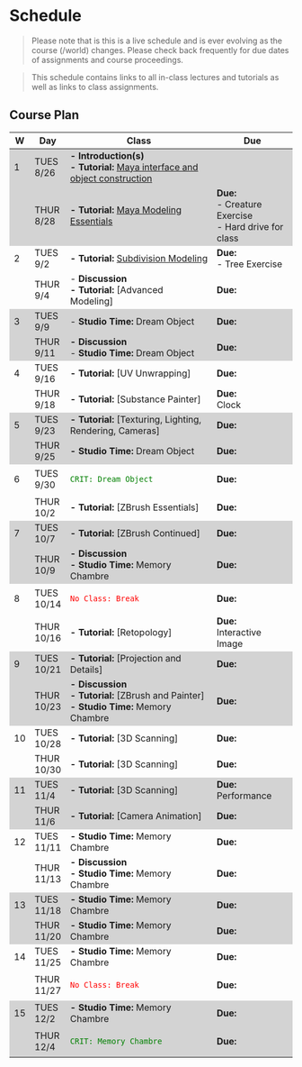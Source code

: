 # Schedule
<!--removes sidebar outline-->
<style>
  table {
    border: none !important;
    border-collapse: collapse !important;
 
  }
 
  
  tbody tr:nth-child(4n+1),
    tbody tr:nth-child(4n+2) {
  background-color: lightgray;
    }
tbody td:first-child {
  border-right: none;
}
}

</style>
<style>
    @media (min-width: 768px) {
        .col-md-9 {
            width: 100% !important;
        }
        
        .d-md-block {
        display: none !important;
        }
        
        #component-content{
            margin-left:0 !important;
        }
    }
</style>

<!--jump to anchor tag adjusted to header height offset-->
<script>
    // Get the header element
    let header = document.querySelector('header');
    
    // Get the height of the header
    document.querySelectorAll('a[href^="#"]')
    .forEach(function (anchor) {
        anchor.addEventListener('click', 
        function (event) {
            event.preventDefault();
    
            // Get the target element that 
            // the anchor link points to
            let target = document.querySelector(
                this.getAttribute('href')
            );
            
            let headerHeight = header.offsetHeight*2;
            
            let targetPosition = target
                .getBoundingClientRect().top - headerHeight;
    
            window.scrollTo({
                top: targetPosition + window.scrollY,
                behavior: 'smooth'
            });
        });
    });
    </script>

> Please note that is this is a live schedule and is ever evolving as the course (/world) changes. Please check back frequently for due dates of assignments and course proceedings.

> This schedule contains links to all in-class lectures and tutorials as well as links to class assignments.

## Course Plan

|W|Day|Class| Due |
|---|---|---|---|
|1|TUES<br>8/26| **- Introduction(s)**<br>**- Tutorial:** [Maya interface and object construction](./1_MayaInterface.md)|
||THUR<br>8/28|**- Tutorial:** [Maya Modeling Essentials](./2_ModellingEssentials.md)|**Due:**<br>- Creature Exercise<br>- Hard drive for class|
|2|TUES<br>9/2|**- Tutorial:** [Subdivision Modeling](./3_SubivisionModeling)|**Due:**<br>- Tree Exercise|
||THUR<br>9/4|- **Discussion**<br>**- Tutorial:** [Advanced Modeling]|**Due:**<br>|
|3|TUES<br>9/9|- **Studio Time:** Dream Object|**Due:**<br>|
||THUR<br>9/11|**- Discussion** <br> - **Studio Time:** Dream Object|**Due:**<br>|
|4|TUES<br>9/16|**- Tutorial:** [UV Unwrapping]|**Due:**<br>|
||THUR<br>9/18|**- Tutorial:** [Substance Painter]|**Due:**<br>Clock|
|5|TUES<br>9/23|**- Tutorial:** [Texturing, Lighting, Rendering, Cameras]|**Due:**<br>|
||THUR<br>9/25|**- Studio Time:** Dream Object|**Due:**<br>|
|6|TUES<br>9/30|<p style="color: green;">`CRIT: Dream Object`</p>|**Due:**<br>|
||THUR<br>10/2|**- Tutorial:** [ZBrush Essentials]|**Due:**<br>|
|7|TUES<br>10/7|**- Tutorial:** [ZBrush Continued]|**Due:**<br>|
||THUR<br>10/9|**- Discussion** <br>**- Studio Time:** Memory Chambre|**Due:**<br>|
|8|TUES<br>10/14|<p style="color: red;">`No Class: Break` </p>|**Due:**<br>|
||THUR<br>10/16|**- Tutorial:** [Retopology]|**Due:**<br>Interactive Image|
|9|TUES<br>10/21|**- Tutorial:** [Projection and Details]|**Due:**<br>|
||THUR<br>10/23|**- Discussion**<br>**- Tutorial:** [ZBrush and Painter]<br>**- Studio Time:** Memory Chambre|**Due:**|
|10|TUES<br>10/28|**- Tutorial:** [3D Scanning]|**Due:**<br>|
||THUR<br>10/30|**- Tutorial:** [3D Scanning]|**Due:**<br>|
|11|TUES<br>11/4|**- Tutorial:** [3D Scanning]|**Due:**<br>Performance|
||THUR<br>11/6|**- Tutorial:** [Camera Animation]|**Due:**<br>|
|12|TUES<br>11/11|**- Studio Time:** Memory Chambre|**Due:**<br>|
||THUR<br>11/13|**- Discussion**<br>**- Studio Time:** Memory Chambre|**Due:**<br>|
|13|TUES<br>11/18|**- Studio Time:** Memory Chambre|**Due:**<br>|
||THUR<br>11/20|**- Studio Time:** Memory Chambre|**Due:**<br>|
|14|TUES<br>11/25|**- Studio Time:** Memory Chambre|**Due:**<br>|
||THUR<br>11/27|<p style="color: red;">`No Class: Break`</p>|**Due:**<br>|
|15|TUES<br>12/2|**- Studio Time:** Memory Chambre|**Due:**<br>|
||THUR<br>12/4|<p style="color: green;">`CRIT: Memory Chambre`|**Due:**<br>|






